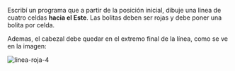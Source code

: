 Escribí un programa que a partir de la posición inicial, dibuje una linea de cuatro celdas **hacia el Este**. Las bolitas deben ser rojas y debe poner una bolita por celda.

Ademas, el cabezal debe quedar en el extremo final de la línea, como se ve en la imagen:

![linea-roja-4](https://raw.githubusercontent.com/sagrado-corazon-alcal/mumuki-guia-fundamentos-practica-primeros-programas/master/images/linea-roja-4.png)